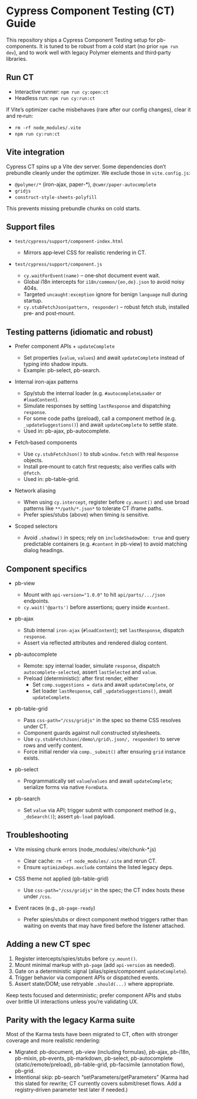 # Cypress Component Testing (CT) Guide

This repository ships a Cypress Component Testing setup for pb-components. It is tuned to be robust from a cold start (no prior `npm run dev`), and to work well with legacy Polymer elements and third‑party libraries.

## Run CT

- Interactive runner: `npm run cy:open:ct`
- Headless run: `npm run cy:run:ct`

If Vite’s optimizer cache misbehaves (rare after our config changes), clear it and re‑run:

- `rm -rf node_modules/.vite`
- `npm run cy:run:ct`

## Vite integration

Cypress CT spins up a Vite dev server. Some dependencies don’t prebundle cleanly under the optimizer. We exclude those in `vite.config.js`:

- `@polymer/*` (iron-ajax, paper-*), `@cwmr/paper-autocomplete`
- `gridjs`
- `construct-style-sheets-polyfill`

This prevents missing prebundle chunks on cold starts.

## Support files

- `test/cypress/support/component-index.html`
  - Mirrors app‑level CSS for realistic rendering in CT.

- `test/cypress/support/component.js`
  - `cy.waitForEvent(name)` – one‑shot document event wait.
  - Global i18n intercepts for `i18n/common/{en,de}.json` to avoid noisy 404s.
  - Targeted `uncaught:exception` ignore for benign `language` null during startup.
  - `cy.stubFetchJson(pattern, responder)` – robust fetch stub, installed pre‑ and post‑mount.

## Testing patterns (idiomatic and robust)

- Prefer component APIs + `updateComplete`
  - Set properties (`value`, `values`) and await `updateComplete` instead of typing into shadow inputs.
  - Example: pb-select, pb-search.

- Internal iron-ajax patterns
  - Spy/stub the internal loader (e.g. `#autocompleteLoader` or `#loadContent`).
  - Simulate responses by setting `lastResponse` and dispatching `response`.
  - For some code paths (preload), call a component method (e.g. `_updateSuggestions()`) and await `updateComplete` to settle state.
  - Used in: pb-ajax, pb-autocomplete.

- Fetch‑based components
  - Use `cy.stubFetchJson()` to stub `window.fetch` with real `Response` objects.
  - Install pre‑mount to catch first requests; also verifies calls with `@fetch`.
  - Used in: pb-table-grid.

- Network aliasing
  - When using `cy.intercept`, register before `cy.mount()` and use broad patterns like `**/path/*.json*` to tolerate CT iframe paths.
  - Prefer spies/stubs (above) when timing is sensitive.

- Scoped selectors
  - Avoid `.shadow()` in specs; rely on `includeShadowDom: true` and query predictable containers (e.g. `#content` in pb-view) to avoid matching dialog headings.

## Component specifics

- pb-view
  - Mount with `api-version="1.0.0"` to hit `api/parts/.../json` endpoints.
  - `cy.wait('@parts')` before assertions; query inside `#content`.

- pb-ajax
  - Stub internal `iron-ajax` (`#loadContent`); set `lastResponse`, dispatch `response`.
  - Assert via reflected attributes and rendered dialog content.

- pb-autocomplete
  - Remote: spy internal loader, simulate `response`, dispatch `autocomplete-selected`, assert `lastSelected` and `value`.
  - Preload (deterministic): after first render, either
    - Set `comp.suggestions = data` and await `updateComplete`, or
    - Set loader `lastResponse`, call `_updateSuggestions()`, await `updateComplete`.

- pb-table-grid
  - Pass `css-path="/css/gridjs"` in the spec so theme CSS resolves under CT.
  - Component guards against null constructed stylesheets.
  - Use `cy.stubFetchJson(/demo\/grid\.json/, responder)` to serve rows and verify content.
  - Force initial render via `comp._submit()` after ensuring `grid` instance exists.

- pb-select
  - Programmatically set `value`/`values` and await `updateComplete`; serialize forms via native `FormData`.

- pb-search
  - Set `value` via API; trigger submit with component method (e.g., `_doSearch()`); assert `pb-load` payload.

## Troubleshooting

- Vite missing chunk errors (node_modules/.vite/chunk-*.js)
  - Clear cache: `rm -rf node_modules/.vite` and rerun CT.
  - Ensure `optimizeDeps.exclude` contains the listed legacy deps.

- CSS theme not applied (pb-table-grid)
  - Use `css-path="/css/gridjs"` in the spec; the CT index hosts these under `/css`.

- Event races (e.g., `pb-page-ready`)
  - Prefer spies/stubs or direct component method triggers rather than waiting on events that may have fired before the listener attached.

## Adding a new CT spec

1) Register intercepts/spies/stubs before `cy.mount()`.
2) Mount minimal markup with `pb-page` (add `api-version` as needed).
3) Gate on a deterministic signal (alias/spies/component `updateComplete`).
4) Trigger behavior via component APIs or dispatched events.
5) Assert state/DOM; use retryable `.should(...)` where appropriate.

Keep tests focused and deterministic; prefer component APIs and stubs over brittle UI interactions unless you’re validating UX.

## Parity with the legacy Karma suite

Most of the Karma tests have been migrated to CT, often with stronger coverage and more realistic rendering:

- Migrated: pb-document, pb-view (including formulas), pb-ajax, pb-i18n, pb-mixin, pb-events, pb-markdown,
  pb-select, pb-autocomplete (static/remote/preload), pb-table-grid, pb-facsimile (annotation flow), pb-grid.
- Intentional skip: pb-search “setParameters/getParameters” (Karma had this slated for rewrite; CT currently
  covers submit/reset flows. Add a registry‑driven parameter test later if needed.)
